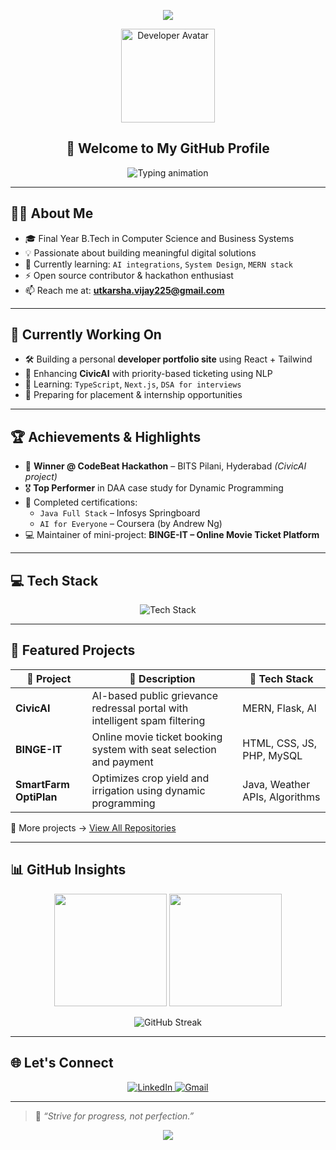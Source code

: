 <!-- 🎉 HEADER BANNER -->
<p align="center">
  <img src="https://capsule-render.vercel.app/api?type=waving&color=0d1117&height=250&section=header&text=Hi%20👋%20I'm%20Utkarsha&fontSize=40&fontAlignY=40&desc=Full-Stack%20Developer%20%7C%20CSBS%20Student%20%7C%20Tech%20Explorer&descSize=20&descAlignY=60&theme=tokyonight" />
</p>

<!-- 🧑 GIF AVATAR -->
<p align="center">
  <img src="https://media.giphy.com/media/L1R1tvI9svkIWwpVYr/giphy.gif" width="150" height="150" alt="Developer Avatar" />
</p>

<h2 align="center">🚀 Welcome to My GitHub Profile</h2>

<!-- TYPING ANIMATION -->
<p align="center">
  <img src="https://readme-typing-svg.herokuapp.com?font=Fira+Code&size=22&pause=1000&color=58A6FF&center=true&vCenter=true&width=500&lines=Final+Year+B.Tech+CSBS+Student;Full-Stack+Developer;AI+%7C+Hackathon+Explorer;Open+Source+Contributor" alt="Typing animation" />
</p>


---

## 👨‍💻 About Me

- 🎓 Final Year B.Tech in Computer Science and Business Systems  
- 💡 Passionate about building meaningful digital solutions  
- 🌱 Currently learning: `AI integrations`, `System Design`, `MERN stack`  
- ⚡ Open source contributor & hackathon enthusiast  
- 📫 Reach me at: **utkarsha.vijay225@gmail.com**

---

## 🔧 Currently Working On

- 🛠 Building a personal **developer portfolio site** using React + Tailwind  
- 🤖 Enhancing **CivicAI** with priority-based ticketing using NLP  
- 📘 Learning: `TypeScript`, `Next.js`, `DSA for interviews`  
- 🚀 Preparing for placement & internship opportunities

---

## 🏆 Achievements & Highlights

- 🥇 **Winner @ CodeBeat Hackathon** – BITS Pilani, Hyderabad *(CivicAI project)*  
- 🎖️ **Top Performer** in DAA case study for Dynamic Programming  
- 📜 Completed certifications:
  - `Java Full Stack` – Infosys Springboard  
  - `AI for Everyone` – Coursera (by Andrew Ng)  
- 💻 Maintainer of mini-project: **BINGE-IT – Online Movie Ticket Platform**

---

## 💻 Tech Stack

<p align="center">
  <img src="https://skillicons.dev/icons?i=java,python,js,html,css,react,nodejs,mongodb,mysql,php,firebase,git,github,vscode,postman,figma&perline=8" alt="Tech Stack" />
</p>

---

## 🚀 Featured Projects

| 🚀 Project | 📝 Description | 🧩 Tech Stack |
|-----------|----------------|---------------|
| **CivicAI** | AI-based public grievance redressal portal with intelligent spam filtering | MERN, Flask, AI |
| **BINGE-IT** | Online movie ticket booking system with seat selection and payment | HTML, CSS, JS, PHP, MySQL |
| **SmartFarm OptiPlan** | Optimizes crop yield and irrigation using dynamic programming | Java, Weather APIs, Algorithms |

🔎 More projects → [View All Repositories](https://github.com/CodeWithUtkarsha?tab=repositories)

---

## 📊 GitHub Insights

<p align="center">
  <img src="https://github-readme-stats.vercel.app/api?username=CodeWithUtkarsha&show_icons=true&theme=tokyonight&hide_border=true" height="180"/>
  <img src="https://github-readme-stats.vercel.app/api/top-langs/?username=CodeWithUtkarsha&layout=compact&theme=tokyonight&hide_border=true" height="180"/>
</p>

<p align="center">
  <img src="https://github-readme-streak-stats.herokuapp.com/?user=CodeWithUtkarsha&theme=tokyonight&hide_border=true" alt="GitHub Streak" />
</p>

---

## 🌐 Let's Connect

<p align="center">
  <a href="https://linkedin.com/in/utkarsha-salve-253b95259/" target="_blank">
    <img src="https://img.shields.io/badge/-LinkedIn-0077B5?style=for-the-badge&logo=linkedin&logoColor=white" alt="LinkedIn">
  </a>
  <a href="https://mail.google.com/mail/?view=cm&to=utkarshasalve90@gmail.com" target="_blank">
    <img src="https://img.shields.io/badge/-utkarshasalve90@gmail.com-D14836?style=for-the-badge&logo=gmail&logoColor=white" alt="Gmail">
  </a>
</p>

---

> 🧠 *“Strive for progress, not perfection.”*

<p align="center">
  <img src="https://capsule-render.vercel.app/api?type=waving&color=0d1117&height=100&section=footer" />
</p>

